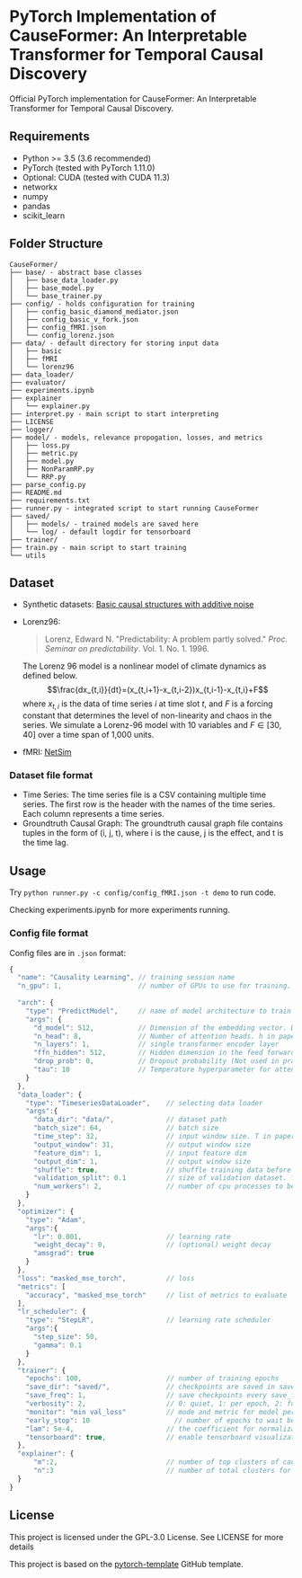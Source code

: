 # PyTorch Implementation of CauseFormer: An Interpretable Transformer for Temporal Causal Discovery

Official PyTorch implementation for CauseFormer: An Interpretable Transformer for Temporal Causal Discovery.

## Requirements

* Python >= 3.5 (3.6 recommended)
* PyTorch (tested with PyTorch 1.11.0)
* Optional: CUDA (tested with CUDA 11.3)
* networkx
* numpy
* pandas
* scikit_learn

## Folder Structure
  ```
  CauseFormer/
  ├── base/ - abstract base classes
  │   ├── base_data_loader.py
  │   ├── base_model.py
  │   └── base_trainer.py
  ├── config/ - holds configuration for training
  │   ├── config_basic_diamond_mediator.json
  │   ├── config_basic_v_fork.json
  │   ├── config_fMRI.json
  │   └── config_lorenz.json
  ├── data/ - default directory for storing input data
  │   ├── basic
  │   ├── fMRI
  │   └── lorenz96
  ├── data_loader/
  ├── evaluator/
  ├── experiments.ipynb
  ├── explainer
  │   └── explainer.py
  ├── interpret.py - main script to start interpreting
  ├── LICENSE
  ├── logger/
  ├── model/ - models, relevance propogation, losses, and metrics
  │   ├── loss.py
  │   ├── metric.py
  │   ├── model.py
  │   ├── NonParamRP.py
  │   └── RRP.py
  ├── parse_config.py
  ├── README.md
  ├── requirements.txt
  ├── runner.py - integrated script to start running CauseFormer
  ├── saved/
  │   ├── models/ - trained models are saved here
  │   └── log/ - default logdir for tensorboard
  ├── trainer/
  ├── train.py - main script to start training
  └── utils
  ```

## Dataset

- Synthetic datasets: [Basic causal structures with additive noise](https://dataverse.harvard.edu/dataverse/basic_causal_structures_additive_noise)

- Lorenz96: 

  > Lorenz, Edward N. "Predictability: A problem partly solved." *Proc. Seminar on predictability*. Vol. 1. No. 1. 1996.

  The Lorenz 96 model is a nonlinear model of climate dynamics as defined below. 
  $$\frac{dx_{t,i}}{dt}=(x_{t,i+1}-x_{t,i-2})x_{t,i-1}-x_{t,i}+F$$
  where $x_{t,i}$ is the data of time series $i$ at time slot $t$, and $F$ is a forcing constant that determines the level of non-linearity and chaos in the series. We simulate a Lorenz-96 model with 10 variables and $F\in [ 30,40 ]$ over a time span of 1,000 units.

- fMRI: [NetSim](https://www.fmrib.ox.ac.uk/datasets/netsim/index.html)

### Dataset file format

- Time Series: The time series file is a CSV containing multiple time series. The first row is the header with the names of the time series. Each column represents a time series.
- Groundtruth Causal Graph: The groundtruth causal graph file contains tuples in the form of (i, j, t), where i is the cause, j is the effect, and t is the time lag.

## Usage

Try `python runner.py -c config/config_fMRI.json -t demo` to run code.

Checking experiments.ipynb for more experiments running.

### Config file format
Config files are in `.json` format:
```javascript
{
  "name": "Causality Learning", // training session name
  "n_gpu": 1,                   // number of GPUs to use for training.
  
  "arch": {
    "type": "PredictModel",     // name of model architecture to train
    "args": {
      "d_model": 512,           // Dimension of the embedding vector. D_QK in paper
      "n_head": 8,              // Number of attention heads. h in paper
      "n_layers": 1,            // single transformer encoder layer
      "ffn_hidden": 512,        // Hidden dimension in the feed forward layer. d_FFN in paper
      "drop_prob": 0,           // Dropout probability (Not used in practice)
      "tau": 10                 // Temperature hyperparameter for attention softmax
    }                
  },
  "data_loader": {
    "type": "TimeseriesDataLoader",    // selecting data loader
    "args":{
      "data_dir": "data/",             // dataset path
      "batch_size": 64,                // batch size
      "time_step": 32,                 // input window size. T in paper
      "output_window": 31,             // output window size
      "feature_dim": 1,                // input feature dim
      "output_dim": 1,                 // output window size
      "shuffle": true,                 // shuffle training data before splitting
      "validation_split": 0.1          // size of validation dataset. float(portion) or int(number of samples)
      "num_workers": 2,                // number of cpu processes to be used for data loading
    }
  },
  "optimizer": {
    "type": "Adam",
    "args":{
      "lr": 0.001,                     // learning rate
      "weight_decay": 0,               // (optional) weight decay
      "amsgrad": true
    }
  },
  "loss": "masked_mse_torch",          // loss
  "metrics": [
    "accuracy", "masked_mse_torch"     // list of metrics to evaluate
  ],                         
  "lr_scheduler": {
    "type": "StepLR",                  // learning rate scheduler
    "args":{
      "step_size": 50,          
      "gamma": 0.1
    }
  },
  "trainer": {
    "epochs": 100,                     // number of training epochs
    "save_dir": "saved/",              // checkpoints are saved in save_dir/models/name
    "save_freq": 1,                    // save checkpoints every save_freq epochs
    "verbosity": 2,                    // 0: quiet, 1: per epoch, 2: full
    "monitor": "min val_loss"          // mode and metric for model performance monitoring. set 'off' to disable.
    "early_stop": 10	                 // number of epochs to wait before early stop. set 0 to disable.
    "lam": 5e-4,                       // the coefficient for normalization
    "tensorboard": true,               // enable tensorboard visualization
  },
  "explainer": {
      "m":2,                           // number of top clusters of causal scores to consider.
      "n":3                            // number of total clusters for k-means clustering.
  }
}
```

## License
This project is licensed under the  GPL-3.0 License. See LICENSE for more details

This project is based on the [pytorch-template](https://github.com/victoresque/pytorch-template) GitHub template.

